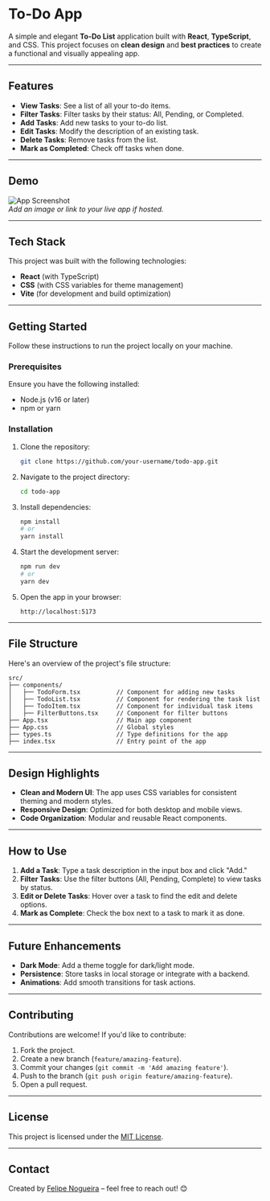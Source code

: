 # To-Do App

A simple and elegant **To-Do List** application built with **React**, **TypeScript**, and CSS. This project focuses on **clean design** and **best practices** to create a functional and visually appealing app.

---

## Features

- **View Tasks**: See a list of all your to-do items.
- **Filter Tasks**: Filter tasks by their status: All, Pending, or Completed.
- **Add Tasks**: Add new tasks to your to-do list.
- **Edit Tasks**: Modify the description of an existing task.
- **Delete Tasks**: Remove tasks from the list.
- **Mark as Completed**: Check off tasks when done.

---

## Demo

![App Screenshot](path-to-your-screenshot.png)  
_Add an image or link to your live app if hosted._

---

## Tech Stack

This project was built with the following technologies:

- **React** (with TypeScript)
- **CSS** (with CSS variables for theme management)
- **Vite** (for development and build optimization)

---

## Getting Started

Follow these instructions to run the project locally on your machine.

### Prerequisites
Ensure you have the following installed:
- Node.js (v16 or later)
- npm or yarn

### Installation

1. Clone the repository:
   ```bash
   git clone https://github.com/your-username/todo-app.git
   ```

2. Navigate to the project directory:
   ```bash
   cd todo-app
   ```

3. Install dependencies:
   ```bash
   npm install
   # or
   yarn install
   ```

4. Start the development server:
   ```bash
   npm run dev
   # or
   yarn dev
   ```

5. Open the app in your browser:
   ```
   http://localhost:5173
   ```

---

## File Structure

Here's an overview of the project's file structure:

```
src/
├── components/
│   ├── TodoForm.tsx          // Component for adding new tasks
│   ├── TodoList.tsx          // Component for rendering the task list
│   ├── TodoItem.tsx          // Component for individual task items
│   ├── FilterButtons.tsx     // Component for filter buttons
├── App.tsx                   // Main app component
├── App.css                   // Global styles
├── types.ts                  // Type definitions for the app
├── index.tsx                 // Entry point of the app
```

---

## Design Highlights

- **Clean and Modern UI**: The app uses CSS variables for consistent theming and modern styles.
- **Responsive Design**: Optimized for both desktop and mobile views.
- **Code Organization**: Modular and reusable React components.

---

## How to Use

1. **Add a Task**: Type a task description in the input box and click "Add."
2. **Filter Tasks**: Use the filter buttons (All, Pending, Complete) to view tasks by status.
3. **Edit or Delete Tasks**: Hover over a task to find the edit and delete options.
4. **Mark as Complete**: Check the box next to a task to mark it as done.

---

## Future Enhancements

- **Dark Mode**: Add a theme toggle for dark/light mode.
- **Persistence**: Store tasks in local storage or integrate with a backend.
- **Animations**: Add smooth transitions for task actions.

---

## Contributing

Contributions are welcome! If you'd like to contribute:
1. Fork the project.
2. Create a new branch (`feature/amazing-feature`).
3. Commit your changes (`git commit -m 'Add amazing feature'`).
4. Push to the branch (`git push origin feature/amazing-feature`).
5. Open a pull request.

---

## License

This project is licensed under the [MIT License](LICENSE).

---

## Contact

Created by [Felipe Nogueira](https://github.com/felipefn15) – feel free to reach out! 😊
